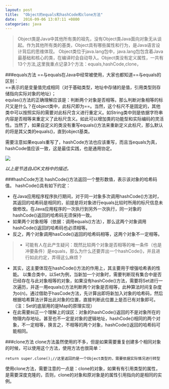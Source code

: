 ```yaml
---
layout: post
title:	"Object的equals和hashCode和clone方法"
date:	2016-09-06 13:07:11 +0800
categories:	java
---
```


> Object类是Java中其他所有类的祖先，没有Object类Java面向对象无从谈起。作为其他所有类的基类，Object具有哪些属性和行为，是Java语言设计背后的思维体现。
Object类位于java.lang包中，java.lang包包含着Java最基础和核心的类，在编译时会自动导入。Object类没有定义属性，一共有13个方法,这里我重点记录3个方法：equals,hashCode,clone，

###equals方法
==与equals在Java中经常被使用，大家也都知道==与equals的区别：    
==表示的是变量值完成相同（对于基础类型，地址中存储的是值，引用类型则存储指向实际对象的地址）；    
equlas()方法的正确理解应该是：判断两个对象是否相等。那么判断对象相等的标尺又是什么？在object类中，此标尺即为==。当然，这个标尺不是固定的，其他类中可以按照实际的需要对此标尺含义进行重定义。如String类中则是依据字符串内容是否相等来重定义了此标尺含义。如此可以增加类的功能型和实际编码的灵活性。当然了，如果自定义的类没有重写equals()方法来重新定义此标尺，那么默认的将是其父类的equals()，直到object基类。

需要注意如果equals重写了，hashCode方法也应该重写，而且当equals为真，hashCode值应该一致，这是最佳实践，也是通用协定。

![](http://i.imgur.com/Aktf9sH.png)

*以上是节选自JDK文档中的描述。*


###hashCode方法
hashCode()方法返回一个整形数值，表示该对象的哈希码值。
hashCode()具有如下约定：

* 在Java应用程序程序执行期间，对于同一对象多次调用hashCode()方法时，其返回的哈希码是相同的，前提是将对象进行equals比较时所用的标尺信息未做修改。在Java应用程序的一次执行到另外一次执行，同一对象的hashCode()返回的哈希码无须保持一致。
* 如果两个对象相等（依据：调用equals()方法），那么这两个对象调用hashCode()返回的哈希码也必须相等。
* 反之，两个对象调用hasCode()返回的哈希码相等，这两个对象不一定相等。

> * 可能有人在此产生疑问：既然比较两个对象是否相等的唯一条件（也是冲要条件）是equals，那么为什么还要弄出一个hashCode()，并且进行如此约定，弄得这么麻烦？
* 其实，这主要体现在hashCode()方法的作用上，其主要用于增强哈希表的性能。
以集合类中，以Set为例，当新加一个对象时，需要判断现有集合中是否已经存在与此对象相等的对象，如果没有hashCode()方法，需要将Set进行一次遍历，并逐一用equals()方法判断两个对象是否相等，此种算法时间复杂度为o(n)。通过借助于hasCode方法，先计算出即将新加入对象的哈希码，然后根据哈希算法计算出此对象的位置，直接判断此位置上是否已有对象即可。（注：Set的底层用的是Map的原理实现）
* 在此需要纠正一个理解上的误区：对象的hashCode()返回的不是对象所在的物理内存地址。甚至也不一定是对象的逻辑地址，hashCode()相同的两个对象，不一定相等，换言之，不相等的两个对象，hashCode()返回的哈希码可能相同。


###clone方法
clone方法虽然使用的不多，但是如果需要重复创建多个相同对象的时候，可以使用这个方法，使用方法也很简单：

	return super.clone();//这里返回的是一个Object类型的，需要依据实际情况进行转型

使用clone方法，需要注意的一点是：clone的对象，如果有有引用类型的属性，是需要深度克隆的，否则，clone的对象和原对象是的属性引用指向的是相同的实例。